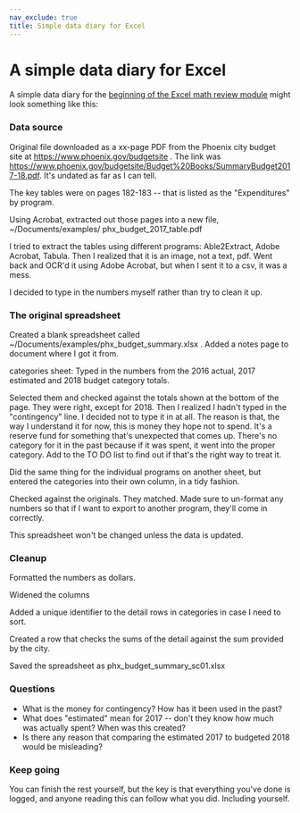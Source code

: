 ```yaml
---
nav_exclude: true
title: Simple data diary for Excel
---
```




# A simple data diary for Excel

A simple data diary for the [beginning of the Excel math review module]({{site.baseurl}}/excel/xlguides/xl-mathreview) might look something like this:

### Data source

Original file downloaded as a xx-page PDF from the Phoenix city budget site at https://www.phoenix.gov/budgetsite . The link was https://www.phoenix.gov/budgetsite/Budget%20Books/SummaryBudget2017-18.pdf. It's undated as far as I can tell.

The key tables were on pages 182-183 -- that is listed as the "Expenditures" by program.

Using Acrobat, extracted out those pages into a new file, ~/Documents/examples/ phx_budget_2017_table.pdf
  
I tried to extract the tables using different programs: Able2Extract, Adobe Acrobat, Tabula. Then I realized that it is an image, not a text, pdf. Went back and OCR'd it using Adobe Acrobat, but when I sent it to a csv, it was a mess.

I decided to type in the numbers myself rather than try to clean it up.

### The original spreadsheet
Created a blank spreadsheet called ~/Documents/examples/phx_budget_summary.xlsx .
Added a notes page to document where I got it from.

categories sheet: Typed in the numbers from the 2016 actual, 2017 estimated and 2018 budget category totals.

Selected them and checked against the totals shown at the bottom of the page. They were right, except for 2018. Then I realized I hadn't typed in the "contingency" line. I decided not to type it in at all. The reason is that, the way I understand it for now, this is money they hope not to spend. It's a reserve fund for something that's unexpected that comes up. There's no category for it in the past because if it was spent, it went into the proper category. Add to the TO DO list to find out if that's the right way to treat it.

Did the same thing for the individual programs on another sheet, but entered the categories into their own column, in a tidy fashion.

Checked against the originals. They matched. Made sure to un-format any numbers so that if I want to export to another program, they'll come in correctly.

This spreadsheet won't be changed unless the data is updated.

### Cleanup

Formatted the numbers as dollars.

Widened the columns

Added a unique identifier to the detail rows in categories in case I need to sort.

Created a row that checks the sums of the detail against the sum provided by the city.

Saved the spreadsheet as phx_budget_summary_sc01.xlsx

### Questions

* What is the money for contingency? How has it been used in the past?
* What does "estimated" mean for 2017 -- don't they know how much was actually spent? When was this created?
* Is there any reason that comparing the estimated 2017 to budgeted 2018 would be misleading?

### Keep going

You can finish the rest yourself, but the key is that everything you've done is logged, and anyone reading this can follow what you did. Including yourself.
